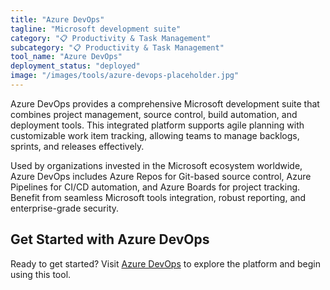 ```yaml
---
title: "Azure DevOps"
tagline: "Microsoft development suite"
category: "📋 Productivity & Task Management"
subcategory: "📋 Productivity & Task Management"
tool_name: "Azure DevOps"
deployment_status: "deployed"
image: "/images/tools/azure-devops-placeholder.jpg"
---
```

Azure DevOps provides a comprehensive Microsoft development suite that combines project management, source control, build automation, and deployment tools. This integrated platform supports agile planning with customizable work item tracking, allowing teams to manage backlogs, sprints, and releases effectively.

Used by organizations invested in the Microsoft ecosystem worldwide, Azure DevOps includes Azure Repos for Git-based source control, Azure Pipelines for CI/CD automation, and Azure Boards for project tracking. Benefit from seamless Microsoft tools integration, robust reporting, and enterprise-grade security.

## Get Started with Azure DevOps

Ready to get started? Visit [Azure DevOps](https://azure.microsoft.com/en-us/services/devops) to explore the platform and begin using this tool.